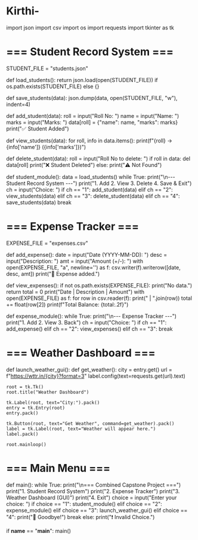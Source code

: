 # Kirthi-
import json
import csv
import os
import requests
import tkinter as tk

# === Student Record System ===
STUDENT_FILE = "students.json"

def load_students():
    return json.load(open(STUDENT_FILE)) if os.path.exists(STUDENT_FILE) else {}

def save_students(data):
    json.dump(data, open(STUDENT_FILE, "w"), indent=4)

def add_student(data):
    roll = input("Roll No: ")
    name = input("Name: ")
    marks = input("Marks: ")
    data[roll] = {"name": name, "marks": marks}
    print("✅ Student Added")

def view_students(data):
    for roll, info in data.items():
        print(f"{roll} → {info['name']} ({info['marks']})")

def delete_student(data):
    roll = input("Roll No to delete: ")
    if roll in data:
        del data[roll]
        print("❌ Student Deleted")
    else:
        print("⚠️ Not Found")

def student_module():
    data = load_students()
    while True:
        print("\n--- Student Record System ---")
        print("1. Add  2. View  3. Delete  4. Save & Exit")
        ch = input("Choice: ")
        if ch == "1": add_student(data)
        elif ch == "2": view_students(data)
        elif ch == "3": delete_student(data)
        elif ch == "4":
            save_students(data)
            break

# === Expense Tracker ===
EXPENSE_FILE = "expenses.csv"

def add_expense():
    date = input("Date (YYYY-MM-DD): ")
    desc = input("Description: ")
    amt = input("Amount (+/-): ")
    with open(EXPENSE_FILE, "a", newline='') as f:
        csv.writer(f).writerow([date, desc, amt])
    print("💸 Expense added.")

def view_expenses():
    if not os.path.exists(EXPENSE_FILE):
        print("No data.")
        return
    total = 0
    print("Date | Description | Amount")
    with open(EXPENSE_FILE) as f:
        for row in csv.reader(f):
            print(" | ".join(row))
            total += float(row[2])
    print(f"Total Balance: {total:.2f}")

def expense_module():
    while True:
        print("\n--- Expense Tracker ---")
        print("1. Add  2. View  3. Back")
        ch = input("Choice: ")
        if ch == "1": add_expense()
        elif ch == "2": view_expenses()
        elif ch == "3": break

# === Weather Dashboard ===
def launch_weather_gui():
    def get_weather():
        city = entry.get()
        url = f"https://wttr.in/{city}?format=3"
        label.config(text=requests.get(url).text)

    root = tk.Tk()
    root.title("Weather Dashboard")

    tk.Label(root, text="City:").pack()
    entry = tk.Entry(root)
    entry.pack()

    tk.Button(root, text="Get Weather", command=get_weather).pack()
    label = tk.Label(root, text="Weather will appear here.")
    label.pack()

    root.mainloop()

# === Main Menu ===
def main():
    while True:
        print("\n=== Combined Capstone Project ===")
        print("1. Student Record System")
        print("2. Expense Tracker")
        print("3. Weather Dashboard (GUI)")
        print("4. Exit")
        choice = input("Enter your choice: ")
        if choice == "1":
            student_module()
        elif choice == "2":
            expense_module()
        elif choice == "3":
            launch_weather_gui()
        elif choice == "4":
            print("👋 Goodbye!")
            break
        else:
            print("❗ Invalid Choice.")

if __name__ == "__main__":
    main()
